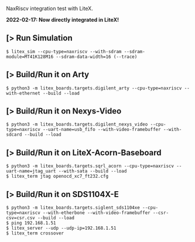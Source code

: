 NaxRiscv integration test with LiteX.

**2022-02-17: Now directly integrated in LiteX!**

[> Run Simulation
-----------------
````
$ litex_sim --cpu-type=naxriscv --with-sdram --sdram-module=MT41K128M16 --sdram-data-width=16 (--trace)
````

[> Build/Run it on Arty
-----------------------
````
$ python3 -m litex_boards.targets.digilent_arty --cpu-type=naxriscv --with-ethernet --build --load
````

[> Build/Run it on Nexys-Video
------------------------------
````
$ python3 -m litex_boards.targets.digilent_nexys_video --cpu-type=naxriscv --uart-name=usb_fifo --with-video-framebuffer --with-sdcard --build --load
````

[> Build/Run it on LiteX-Acorn-Baseboard
----------------------------------------
````
$ python3 -m litex_boards.targets.sqrl_acorn --cpu-type=naxriscv --uart-name=jtag_uart --with-sata --build --load
$ litex_term jtag openocd_xc7_ft232.cfg
````

[> Build/Run it on SDS1104X-E
----------------------------------------
````
$ python3 -m litex_boards.targets.siglent_sds1104xe --cpu-type=naxriscv --with-etherbone --with-video-framebuffer --csr-csv=csr.csv --build --load
$ ping 192.168.1.51
$ litex_server --udp --udp-ip=192.168.1.51
$ litex_term crossover
````
